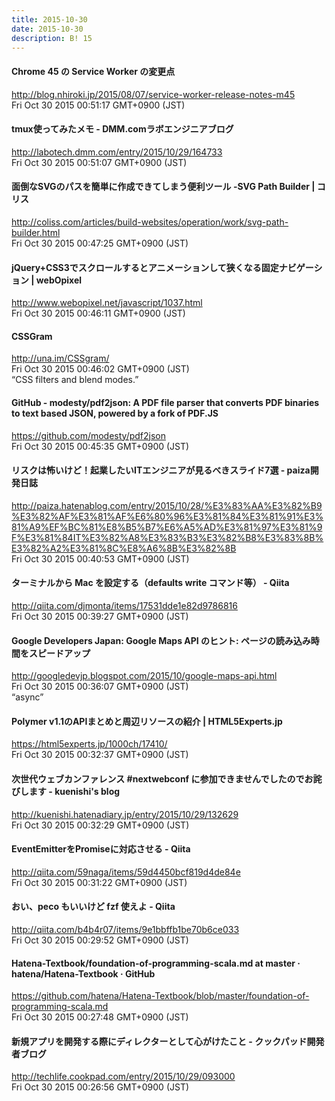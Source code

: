 ```yaml
---
title: 2015-10-30
date: 2015-10-30
description: B! 15
---
```


#### Chrome 45 の Service Worker の変更点
http://blog.nhiroki.jp/2015/08/07/service-worker-release-notes-m45<br>
Fri Oct 30 2015 00:51:17 GMT+0900 (JST)<br>


#### tmux使ってみたメモ - DMM.comラボエンジニアブログ
http://labotech.dmm.com/entry/2015/10/29/164733<br>
Fri Oct 30 2015 00:51:07 GMT+0900 (JST)<br>


####   面倒なSVGのパスを簡単に作成できてしまう便利ツール -SVG Path Builder | コリス
http://coliss.com/articles/build-websites/operation/work/svg-path-builder.html<br>
Fri Oct 30 2015 00:47:25 GMT+0900 (JST)<br>


#### jQuery+CSS3でスクロールするとアニメーションして狭くなる固定ナビゲーション | webOpixel
http://www.webopixel.net/javascript/1037.html<br>
Fri Oct 30 2015 00:46:11 GMT+0900 (JST)<br>


#### CSSGram
http://una.im/CSSgram/<br>
Fri Oct 30 2015 00:46:02 GMT+0900 (JST)<br>
“CSS filters and blend modes.”


#### GitHub - modesty/pdf2json: A PDF file parser that converts PDF binaries to text based JSON, powered by a fork of PDF.JS
https://github.com/modesty/pdf2json<br>
Fri Oct 30 2015 00:45:35 GMT+0900 (JST)<br>


#### リスクは怖いけど！起業したいITエンジニアが見るべきスライド7選 - paiza開発日誌
http://paiza.hatenablog.com/entry/2015/10/28/%E3%83%AA%E3%82%B9%E3%82%AF%E3%81%AF%E6%80%96%E3%81%84%E3%81%91%E3%81%A9%EF%BC%81%E8%B5%B7%E6%A5%AD%E3%81%97%E3%81%9F%E3%81%84IT%E3%82%A8%E3%83%B3%E3%82%B8%E3%83%8B%E3%82%A2%E3%81%8C%E8%A6%8B%E3%82%8B<br>
Fri Oct 30 2015 00:40:53 GMT+0900 (JST)<br>


#### ターミナルから Mac を設定する（defaults write コマンド等） - Qiita
http://qiita.com/djmonta/items/17531dde1e82d9786816<br>
Fri Oct 30 2015 00:39:27 GMT+0900 (JST)<br>


#### Google Developers Japan: Google Maps API のヒント: ページの読み込み時間をスピードアップ
http://googledevjp.blogspot.com/2015/10/google-maps-api.html<br>
Fri Oct 30 2015 00:36:07 GMT+0900 (JST)<br>
“async”


#### Polymer v1.1のAPIまとめと周辺リソースの紹介 | HTML5Experts.jp
https://html5experts.jp/1000ch/17410/<br>
Fri Oct 30 2015 00:32:37 GMT+0900 (JST)<br>


#### 次世代ウェブカンファレンス #nextwebconf に参加できませんでしたのでお詫びします - kuenishi's blog
http://kuenishi.hatenadiary.jp/entry/2015/10/29/132629<br>
Fri Oct 30 2015 00:32:29 GMT+0900 (JST)<br>


#### EventEmitterをPromiseに対応させる - Qiita
http://qiita.com/59naga/items/59d4450bcf819d4de84e<br>
Fri Oct 30 2015 00:31:22 GMT+0900 (JST)<br>


#### おい、peco もいいけど fzf 使えよ - Qiita
http://qiita.com/b4b4r07/items/9e1bbffb1be70b6ce033<br>
Fri Oct 30 2015 00:29:52 GMT+0900 (JST)<br>


#### Hatena-Textbook/foundation-of-programming-scala.md at master · hatena/Hatena-Textbook · GitHub
https://github.com/hatena/Hatena-Textbook/blob/master/foundation-of-programming-scala.md<br>
Fri Oct 30 2015 00:27:48 GMT+0900 (JST)<br>


#### 新規アプリを開発する際にディレクターとして心がけたこと - クックパッド開発者ブログ
http://techlife.cookpad.com/entry/2015/10/29/093000<br>
Fri Oct 30 2015 00:26:56 GMT+0900 (JST)<br>


